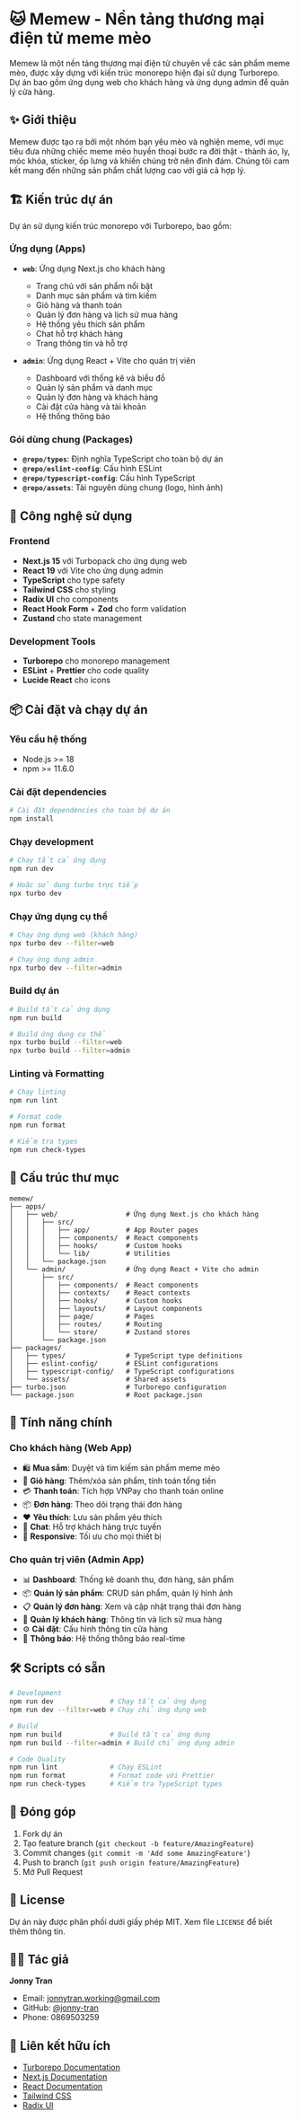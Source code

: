 # 🐱 Memew - Nền tảng thương mại điện tử meme mèo

Memew là một nền tảng thương mại điện tử chuyên về các sản phẩm meme mèo, được xây dựng với kiến trúc monorepo hiện đại sử dụng Turborepo. Dự án bao gồm ứng dụng web cho khách hàng và ứng dụng admin để quản lý cửa hàng.

## ✨ Giới thiệu

Memew được tạo ra bởi một nhóm bạn yêu mèo và nghiện meme, với mục tiêu đưa những chiếc meme mèo huyền thoại bước ra đời thật - thành áo, ly, móc khóa, sticker, ốp lưng và khiến chúng trở nên đình đám. Chúng tôi cam kết mang đến những sản phẩm chất lượng cao với giá cả hợp lý.

## 🏗️ Kiến trúc dự án

Dự án sử dụng kiến trúc monorepo với Turborepo, bao gồm:

### Ứng dụng (Apps)

- **`web`**: Ứng dụng Next.js cho khách hàng
  - Trang chủ với sản phẩm nổi bật
  - Danh mục sản phẩm và tìm kiếm
  - Giỏ hàng và thanh toán
  - Quản lý đơn hàng và lịch sử mua hàng
  - Hệ thống yêu thích sản phẩm
  - Chat hỗ trợ khách hàng
  - Trang thông tin và hỗ trợ

- **`admin`**: Ứng dụng React + Vite cho quản trị viên
  - Dashboard với thống kê và biểu đồ
  - Quản lý sản phẩm và danh mục
  - Quản lý đơn hàng và khách hàng
  - Cài đặt cửa hàng và tài khoản
  - Hệ thống thông báo

### Gói dùng chung (Packages)

- **`@repo/types`**: Định nghĩa TypeScript cho toàn bộ dự án
- **`@repo/eslint-config`**: Cấu hình ESLint
- **`@repo/typescript-config`**: Cấu hình TypeScript
- **`@repo/assets`**: Tài nguyên dùng chung (logo, hình ảnh)

## 🚀 Công nghệ sử dụng

### Frontend

- **Next.js 15** với Turbopack cho ứng dụng web
- **React 19** với Vite cho ứng dụng admin
- **TypeScript** cho type safety
- **Tailwind CSS** cho styling
- **Radix UI** cho components
- **React Hook Form** + **Zod** cho form validation
- **Zustand** cho state management

### Development Tools

- **Turborepo** cho monorepo management
- **ESLint** + **Prettier** cho code quality
- **Lucide React** cho icons

## 📦 Cài đặt và chạy dự án

### Yêu cầu hệ thống

- Node.js >= 18
- npm >= 11.6.0

### Cài đặt dependencies

```bash
# Cài đặt dependencies cho toàn bộ dự án
npm install
```

### Chạy development

```bash
# Chạy tất cả ứng dụng
npm run dev

# Hoặc sử dụng turbo trực tiếp
npx turbo dev
```

### Chạy ứng dụng cụ thể

```bash
# Chạy ứng dụng web (khách hàng)
npx turbo dev --filter=web

# Chạy ứng dụng admin
npx turbo dev --filter=admin
```

### Build dự án

```bash
# Build tất cả ứng dụng
npm run build

# Build ứng dụng cụ thể
npx turbo build --filter=web
npx turbo build --filter=admin
```

### Linting và Formatting

```bash
# Chạy linting
npm run lint

# Format code
npm run format

# Kiểm tra types
npm run check-types
```

## 📁 Cấu trúc thư mục

```
memew/
├── apps/
│   ├── web/                 # Ứng dụng Next.js cho khách hàng
│   │   ├── src/
│   │   │   ├── app/         # App Router pages
│   │   │   ├── components/  # React components
│   │   │   ├── hooks/       # Custom hooks
│   │   │   └── lib/         # Utilities
│   │   └── package.json
│   └── admin/               # Ứng dụng React + Vite cho admin
│       ├── src/
│       │   ├── components/  # React components
│       │   ├── contexts/    # React contexts
│       │   ├── hooks/       # Custom hooks
│       │   ├── layouts/     # Layout components
│       │   ├── page/        # Pages
│       │   ├── routes/      # Routing
│       │   └── store/       # Zustand stores
│       └── package.json
├── packages/
│   ├── types/               # TypeScript type definitions
│   ├── eslint-config/       # ESLint configurations
│   ├── typescript-config/   # TypeScript configurations
│   └── assets/              # Shared assets
├── turbo.json               # Turborepo configuration
└── package.json             # Root package.json
```

## 🎯 Tính năng chính

### Cho khách hàng (Web App)

- 🛍️ **Mua sắm**: Duyệt và tìm kiếm sản phẩm meme mèo
- 🛒 **Giỏ hàng**: Thêm/xóa sản phẩm, tính toán tổng tiền
- 💳 **Thanh toán**: Tích hợp VNPay cho thanh toán online
- 📦 **Đơn hàng**: Theo dõi trạng thái đơn hàng
- ❤️ **Yêu thích**: Lưu sản phẩm yêu thích
- 💬 **Chat**: Hỗ trợ khách hàng trực tuyến
- 📱 **Responsive**: Tối ưu cho mọi thiết bị

### Cho quản trị viên (Admin App)

- 📊 **Dashboard**: Thống kê doanh thu, đơn hàng, sản phẩm
- 📦 **Quản lý sản phẩm**: CRUD sản phẩm, quản lý hình ảnh
- 📋 **Quản lý đơn hàng**: Xem và cập nhật trạng thái đơn hàng
- 👥 **Quản lý khách hàng**: Thông tin và lịch sử mua hàng
- ⚙️ **Cài đặt**: Cấu hình thông tin cửa hàng
- 🔔 **Thông báo**: Hệ thống thông báo real-time

## 🛠️ Scripts có sẵn

```bash
# Development
npm run dev              # Chạy tất cả ứng dụng
npm run dev --filter=web # Chạy chỉ ứng dụng web

# Build
npm run build            # Build tất cả ứng dụng
npm run build --filter=admin # Build chỉ ứng dụng admin

# Code Quality
npm run lint             # Chạy ESLint
npm run format           # Format code với Prettier
npm run check-types      # Kiểm tra TypeScript types
```

## 🤝 Đóng góp

1. Fork dự án
2. Tạo feature branch (`git checkout -b feature/AmazingFeature`)
3. Commit changes (`git commit -m 'Add some AmazingFeature'`)
4. Push to branch (`git push origin feature/AmazingFeature`)
5. Mở Pull Request

## 📄 License

Dự án này được phân phối dưới giấy phép MIT. Xem file `LICENSE` để biết thêm thông tin.

## 👨‍💻 Tác giả

**Jonny Tran**

- Email: jonnytran.working@gmail.com
- GitHub: [@jonny-tran](https://github.com/jonny-tran)
- Phone: 0869503259

## 🔗 Liên kết hữu ích

- [Turborepo Documentation](https://turborepo.com/docs)
- [Next.js Documentation](https://nextjs.org/docs)
- [React Documentation](https://react.dev)
- [Tailwind CSS](https://tailwindcss.com)
- [Radix UI](https://www.radix-ui.com)
